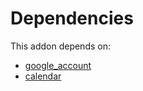 # Dependencies

This addon depends on:

- [google_account](https://github.com/bringout/oca-ocb-accounting/tree/6e99f2e941ecad12aceb9b1f887fbe526940de95/odoo-bringout-oca-ocb-google_account)
- [calendar](https://github.com/bringout/oca-ocb-technical/tree/b2a91e3b975dae4980028dc64efeda7a6a77a647/odoo-bringout-oca-ocb-calendar)
